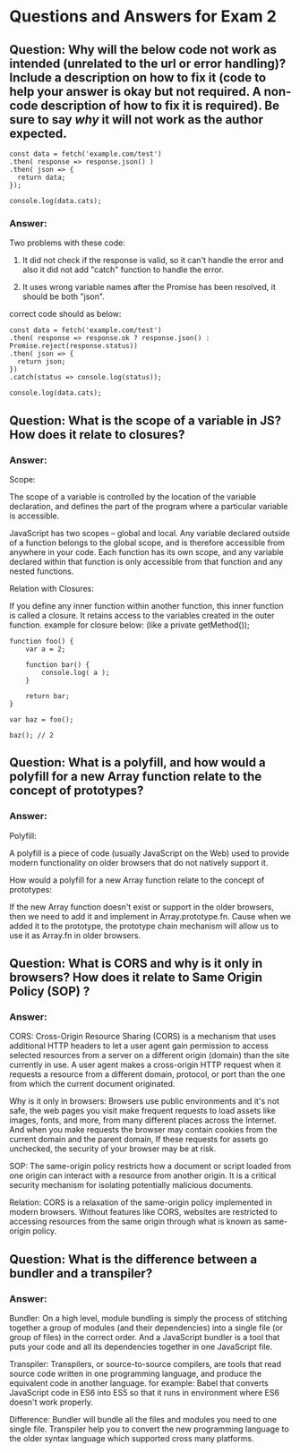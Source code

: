 # Questions and Answers for Exam 2

## Question: Why will the below code not work as intended (unrelated to the url or error handling)? Include a description on how to fix it (code to help your answer is okay but not required. A non-code description of how to fix it is required). Be sure to say _why_ it will not work as the author expected.

```
const data = fetch('example.com/test')
.then( response => response.json() )
.then( json => {
  return data;
});

console.log(data.cats);
```

### Answer:

Two problems with these code:

1. It did not check if the response is valid, so it can't handle the error and also
   it did not add "catch" function to handle the error.

2. It uses wrong variable names after the Promise has been resolved, it should be both
   "json".

correct code should as below:

```
const data = fetch('example.com/test')
.then( response => response.ok ? response.json() : Promise.reject(response.status))
.then( json => {
  return json;
})
.catch(status => console.log(status));

console.log(data.cats);
```

## Question: What is the scope of a variable in JS? How does it relate to closures?

### Answer:

Scope:

The scope of a variable is controlled by the location of the variable declaration, and defines the part of the program where a particular variable is accessible.

JavaScript has two scopes – global and local. Any variable declared outside of a function belongs to the global scope, and is therefore accessible from anywhere in your code. Each function has its own scope, and any variable declared within that function is only accessible from that function and any nested functions.

Relation with Closures:

If you define any inner function within another function, this inner function is called a closure. It retains access to the variables created in the outer function.
example for closure below: (like a private getMethod());

```
function foo() {
	var a = 2;

	function bar() {
		console.log( a );
	}

	return bar;
}

var baz = foo();

baz(); // 2
```

## Question: What is a polyfill, and how would a polyfill for a new Array function relate to the concept of prototypes?

### Answer:

Polyfill:

A polyfill is a piece of code (usually JavaScript on the Web) used to provide modern functionality on older browsers that do not natively support it.

How would a polyfill for a new Array function relate to the concept of prototypes:

If the new Array function doesn't exist or support in the older browsers, then we need to add it and implement in Array.prototype.fn. Cause when we added it to the prototype, the prototype chain mechanism will allow us to use it as Array.fn in older browsers.

## Question: What is CORS and why is it only in browsers? How does it relate to Same Origin Policy (SOP) ?

### Answer:

CORS:
Cross-Origin Resource Sharing (CORS) is a mechanism that uses additional HTTP headers to let a user agent gain permission to access selected resources from a server on a different origin (domain) than the site currently in use. A user agent makes a cross-origin HTTP request when it requests a resource from a different domain, protocol, or port than the one from which the current document originated.

Why is it only in browsers:
Browsers use public environments and it's not safe, the web pages you visit make frequent requests to load assets like images, fonts, and more, from many different places across the Internet. And when you make requests the browser may contain cookies from the current domain and the parent domain, If these requests for assets go unchecked, the security of your browser may be at risk.

SOP:
The same-origin policy restricts how a document or script loaded from one origin can interact with a resource from another origin. It is a critical security mechanism for isolating potentially malicious documents.

Relation:
CORS is a relaxation of the same-origin policy implemented in modern browsers. Without features like CORS, websites are restricted to accessing resources from the same origin through what is known as same-origin policy.

## Question: What is the difference between a bundler and a transpiler?

### Answer:

Bundler:
On a high level, module bundling is simply the process of stitching together a group of modules (and their dependencies) into a single file (or group of files) in the correct order. And a JavaScript bundler is a tool that puts your code and all its dependencies together in one JavaScript file.

Transpiler:
Transpilers, or source-to-source compilers, are tools that read source code written in one programming language, and produce the equivalent code in another language.
for example: Babel that converts JavaScript code in ES6 into ES5 so that it runs in environment where ES6 doesn't work properly.

Difference:
Bundler will bundle all the files and modules you need to one single file.
Transpiler help you to convert the new programming language to the older syntax language which supported cross many platforms.
